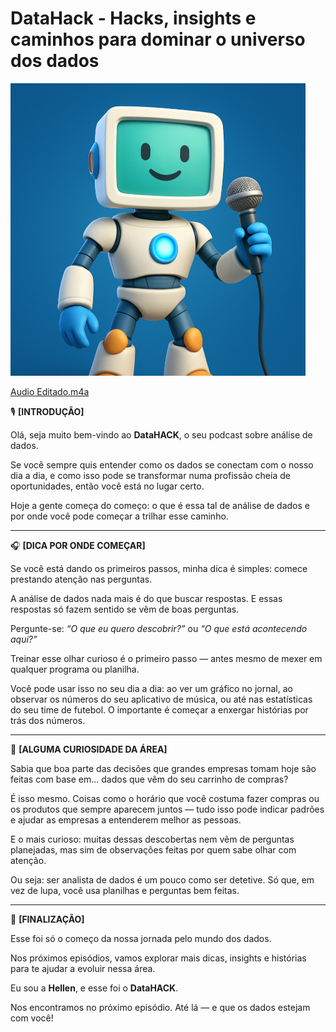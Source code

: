 # DataHack - Hacks, insights e caminhos para dominar o universo dos dados

![Capa.jpg](DataHack%20-%20Hacks,%20insights%20e%20caminhos%20para%20dominar%201deaab5ab8b1809db106e3dd87f0a534/Capa.jpg)

[Audio Editado.m4a](DataHack%20-%20Hacks,%20insights%20e%20caminhos%20para%20dominar%201deaab5ab8b1809db106e3dd87f0a534/Audio_Editado.m4a)

🎙️ **[INTRODUÇÃO]**

Olá, seja muito bem-vindo ao **DataHACK**, o seu podcast sobre análise de dados.

Se você sempre quis entender como os dados se conectam com o nosso dia a dia, e como isso pode se transformar numa profissão cheia de oportunidades, então você está no lugar certo.

Hoje a gente começa do começo: o que é essa tal de análise de dados e por onde você pode começar a trilhar esse caminho.

---

🎧 **[DICA POR ONDE COMEÇAR]**

Se você está dando os primeiros passos, minha dica é simples: comece prestando atenção nas perguntas.

A análise de dados nada mais é do que buscar respostas. E essas respostas só fazem sentido se vêm de boas perguntas.

Pergunte-se: *“O que eu quero descobrir?”* ou *“O que está acontecendo aqui?”*

Treinar esse olhar curioso é o primeiro passo — antes mesmo de mexer em qualquer programa ou planilha.

Você pode usar isso no seu dia a dia: ao ver um gráfico no jornal, ao observar os números do seu aplicativo de música, ou até nas estatísticas do seu time de futebol. O importante é começar a enxergar histórias por trás dos números.

---

🧠 **[ALGUMA CURIOSIDADE DA ÁREA]**

Sabia que boa parte das decisões que grandes empresas tomam hoje são feitas com base em... dados que vêm do seu carrinho de compras?

É isso mesmo. Coisas como o horário que você costuma fazer compras ou os produtos que sempre aparecem juntos — tudo isso pode indicar padrões e ajudar as empresas a entenderem melhor as pessoas.

E o mais curioso: muitas dessas descobertas nem vêm de perguntas planejadas, mas sim de observações feitas por quem sabe olhar com atenção.

Ou seja: ser analista de dados é um pouco como ser detetive. Só que, em vez de lupa, você usa planilhas e perguntas bem feitas.

---

🎤 **[FINALIZAÇÃO]**

Esse foi só o começo da nossa jornada pelo mundo dos dados.

Nos próximos episódios, vamos explorar mais dicas, insights e histórias para te ajudar a evoluir nessa área.

Eu sou a **Hellen**, e esse foi o **DataHACK**.

Nos encontramos no próximo episódio. Até lá — e que os dados estejam com você!